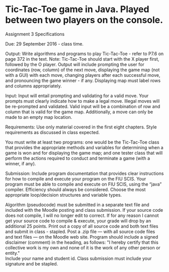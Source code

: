 # Tic-Tac-Toe game in Java. Played between two players on the console.

Assignment 3 Specifications

Due: 29 September 2016 - class time.

Output: Write algorithms and programs to play Tic-Tac-Toe - refer to P7.6 on page 372 in the text. Note: Tic-Tac-Toe should start with the X player first, followed by the O player. Output will include prompting the user for coordinates (row, column) of the next move, displaying the game map (not with a GUI) with each move, changing players after each successful move, and pronouncing the game winner - if any. Displaying map must label rows and columns appropriately.


Input: Input will entail prompting and validating for a valid move. Your prompts must clearly indicate how to make a legal move. Illegal moves will be re-prompted and validated. Valid input will be a combination of row and column that is valid for the game map. Additionally, a move can only be made to an empty map location.


Requirements: Use only material covered in the first eight chapters. Style requirements as discussed in class expected. 

You must write at least two programs: one would be the Tic-Tac-Toe class that provides the appropriate methods and variables for determining when a game is won and for displaying the game map; and one tester class that will perform the actions required to conduct and terminate a game (with a winner, if any). 


Submission: Include program documentation that provides clear instructions for how to compile and execute your program on the FIU SCIS. Your program must be able to compile and execute on FIU SCIS, using the “java” compiler. 
Efficiency should always be considered. Choose the most appropriate loop/decision structures and variable types. 

Algorithm (pseudocode) must be submitted in a separate text file and included with the Moodle posting and class submission. 
If your source code does not compile, I will no longer edit to correct. If for any reason I cannot get your source code to compile & execute, your grade will drop by an additional 25 points.
Print out a copy of all source code and both text files and submit in class - stapled. Post a .zip file — with all source code files and text files — on the Moodle web site.
Program should include a signed disclaimer (comment) in the heading, as follows:
	"I hereby certify that this collective work is my own and none of it is the work of any other person or entity."  
Include your name and student id. Class submission must include your signature and be stapled.
